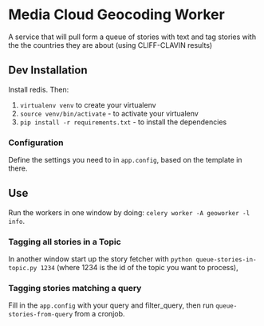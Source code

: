 Media Cloud Geocoding Worker
============================

A service that will pull form a queue of stories with text and tag stories with the the countries they are about
(using CLIFF-CLAVIN results)

Dev Installation
----------------

Install redis. Then:

 1. `virtualenv venv` to create your virtualenv
 2. `source venv/bin/activate` - to activate your virtualenv
 3. `pip install -r requirements.txt` - to install the dependencies

### Configuration

Define the settings you need to in `app.config`, based on the template in there.

Use
---

Run the workers in one window by doing: `celery worker -A geoworker -l info`.

### Tagging all stories in a Topic

In another window start up the story fetcher with `python queue-stories-in-topic.py 1234` (where 1234 is the id 
of the topic you want to process),

### Tagging stories matching a query

Fill in the `app.config` with your query and filter_query, then run `queue-stories-from-query` from a cronjob.
